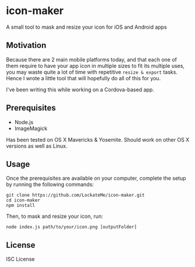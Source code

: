 # icon-maker

A small tool to mask and resize your icon for iOS and Android apps

## Motivation

Because there are 2 main mobile platforms today, and that each one of them require to have your app icon in multiple sizes to fit its multiple uses, you may waste quite a lot of time with repetitive `resize & export` tasks. Hence I wrote a little tool that will hopefully do all of this for you.

I've been writing this while working on a Cordova-based app.

## Prerequisites

* Node.js
* ImageMagick

Has been tested on OS X Mavericks & Yosemite. Should work on other OS X versions as well as Linux.

## Usage

Once the prerequisites are available on your computer, complete the setup by running the following commands:


```
git clone https://github.com/LockateMe/icon-maker.git
cd icon-maker
npm install
```

Then, to mask and resize your icon, run:

```
node index.js path/to/your/icon.png [outputFolder]
```

## License

ISC License

